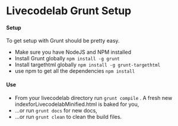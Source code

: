 Livecodelab Grunt Setup
=====================

#### Setup ####

To get setup with Grunt should be pretty easy.

 * Make sure you have NodeJS and NPM installed
 * Install Grunt globally ```npm install -g grunt```
 * Install targethtml globally ```npm install -g grunt-targethtml```
 * use npm to get all the dependencies ```npm install```

#### Use ####

 * From your livecodelab directory run ```grunt compile``` . A fresh new indexforLivecodelabMinified.html is baked for you,
 * ...or run ```grunt docs``` for new docs,
 * ...or run ```grunt clean``` to clean the build files.
